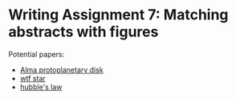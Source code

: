 # Writing Assignment 7: Matching abstracts with figures

Potential papers: 
* [Alma protoplanetary disk](http://adsabs.harvard.edu/abs/2015ApJ...808L...3A)
* [wtf star](https://arxiv.org/abs/1509.03622)
* [hubble's law](http://adsabs.harvard.edu/abs/1926ApJ....64..321H)
